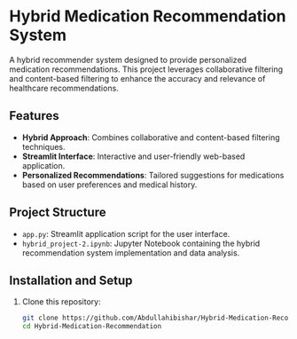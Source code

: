 # Hybrid Medication Recommendation System

A hybrid recommender system designed to provide personalized medication recommendations. This project leverages collaborative filtering and content-based filtering to enhance the accuracy and relevance of healthcare recommendations.

## Features
- **Hybrid Approach**: Combines collaborative and content-based filtering techniques.
- **Streamlit Interface**: Interactive and user-friendly web-based application.
- **Personalized Recommendations**: Tailored suggestions for medications based on user preferences and medical history.

## Project Structure
- `app.py`: Streamlit application script for the user interface.
- `hybrid_project-2.ipynb`: Jupyter Notebook containing the hybrid recommendation system implementation and data analysis.

## Installation and Setup
1. Clone this repository:
   ```bash
   git clone https://github.com/Abdullahibishar/Hybrid-Medication-Recommendation.git
   cd Hybrid-Medication-Recommendation
